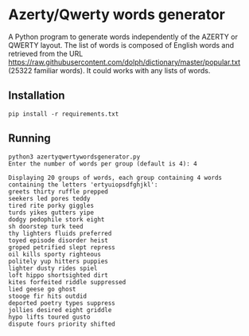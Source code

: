 # Azerty/Qwerty words generator
A Python program to generate words independently of the AZERTY or QWERTY layout. The list of words is composed of English words and retrieved from the URL https://raw.githubusercontent.com/dolph/dictionary/master/popular.txt (25322 familiar words). It could works with any lists of words.

## Installation
```
pip install -r requirements.txt
```

## Running
```
python3 azertyqwertywordsgenerator.py
Enter the number of words per group (default is 4): 4

Displaying 20 groups of words, each group containing 4 words containing the letters 'ertyuiopsdfghjkl':
greets thirty ruffle prepped
seekers led pores teddy
tired rite porky giggles
turds yikes gutters yipe
dodgy pedophile stork eight
sh doorstep turk teed
thy lighters fluids preferred
toyed episode disorder heist
groped petrified slept repress
oil kills sporty righteous
politely yup hitters puppies
lighter dusty rides spiel
loft hippo shortsighted dirt
kites forfeited riddle suppressed
lied geese go ghost
stooge fir hits outdid
deported poetry types suppress
jollies desired eight griddle
hypo lifts toured gusto
dispute fours priority shifted
```

